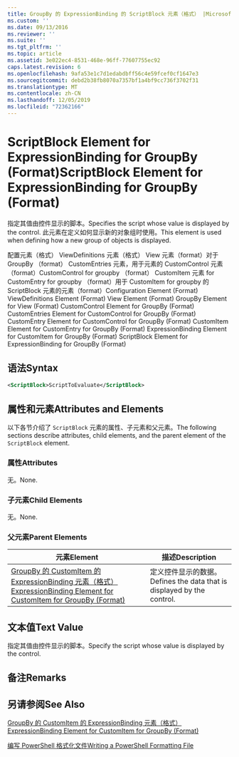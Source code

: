 ```yaml
---
title: GroupBy 的 ExpressionBinding 的 ScriptBlock 元素（格式） |Microsoft Docs
ms.custom: ''
ms.date: 09/13/2016
ms.reviewer: ''
ms.suite: ''
ms.tgt_pltfrm: ''
ms.topic: article
ms.assetid: 3e022ec4-8531-468e-96ff-77607755ec92
caps.latest.revision: 6
ms.openlocfilehash: 9afa53e1c7d1edabdbff56c4e59fcef0cf1647e3
ms.sourcegitcommit: debd2b38fb8070a7357bf1a4bf9cc736f3702f31
ms.translationtype: MT
ms.contentlocale: zh-CN
ms.lasthandoff: 12/05/2019
ms.locfileid: "72362166"
---
```

# <a name="scriptblock-element-for-expressionbinding-for-groupby-format"></a><span data-ttu-id="13573-102">ScriptBlock Element for ExpressionBinding for GroupBy (Format)</span><span class="sxs-lookup"><span data-stu-id="13573-102">ScriptBlock Element for ExpressionBinding for GroupBy (Format)</span></span>

<span data-ttu-id="13573-103">指定其值由控件显示的脚本。</span><span class="sxs-lookup"><span data-stu-id="13573-103">Specifies the script whose value is displayed by the control.</span></span> <span data-ttu-id="13573-104">此元素在定义如何显示新的对象组时使用。</span><span class="sxs-lookup"><span data-stu-id="13573-104">This element is used when defining how a new group of objects is displayed.</span></span>

<span data-ttu-id="13573-105">配置元素（格式） ViewDefinitions 元素（格式） View 元素（format）对于 GroupBy （format） CustomEntries 元素，用于元素的 CustomControl 元素（format）CustomControl for groupby （format） CustomItem 元素 for CustomEntry for groupby （format）用于 CustomItem for groupby 的 ScriptBlock 元素的元素（format）</span><span class="sxs-lookup"><span data-stu-id="13573-105">Configuration Element (Format) ViewDefinitions Element (Format) View Element (Format) GroupBy Element for View (Format) CustomControl Element for GroupBy (Format) CustomEntries Element for CustomControl for GroupBy (Format) CustomEntry Element for CustomControl for GroupBy (Format) CustomItem Element for CustomEntry for GroupBy (Format) ExpressionBinding Element for CustomItem for GroupBy (Format) ScriptBlock Element for ExpressionBinding for GroupBy (Format)</span></span>

## <a name="syntax"></a><span data-ttu-id="13573-106">语法</span><span class="sxs-lookup"><span data-stu-id="13573-106">Syntax</span></span>

```xml
<ScriptBlock>ScriptToEvaluate</ScriptBlock>
```

## <a name="attributes-and-elements"></a><span data-ttu-id="13573-107">属性和元素</span><span class="sxs-lookup"><span data-stu-id="13573-107">Attributes and Elements</span></span>

<span data-ttu-id="13573-108">以下各节介绍了 `ScriptBlock` 元素的属性、子元素和父元素。</span><span class="sxs-lookup"><span data-stu-id="13573-108">The following sections describe attributes, child elements, and the parent element of the `ScriptBlock` element.</span></span>

### <a name="attributes"></a><span data-ttu-id="13573-109">属性</span><span class="sxs-lookup"><span data-stu-id="13573-109">Attributes</span></span>

<span data-ttu-id="13573-110">无。</span><span class="sxs-lookup"><span data-stu-id="13573-110">None.</span></span>

### <a name="child-elements"></a><span data-ttu-id="13573-111">子元素</span><span class="sxs-lookup"><span data-stu-id="13573-111">Child Elements</span></span>

<span data-ttu-id="13573-112">无。</span><span class="sxs-lookup"><span data-stu-id="13573-112">None.</span></span>

### <a name="parent-elements"></a><span data-ttu-id="13573-113">父元素</span><span class="sxs-lookup"><span data-stu-id="13573-113">Parent Elements</span></span>

|<span data-ttu-id="13573-114">元素</span><span class="sxs-lookup"><span data-stu-id="13573-114">Element</span></span>|<span data-ttu-id="13573-115">描述</span><span class="sxs-lookup"><span data-stu-id="13573-115">Description</span></span>|
|-------------|-----------------|
|[<span data-ttu-id="13573-116">GroupBy 的 CustomItem 的 ExpressionBinding 元素（格式）</span><span class="sxs-lookup"><span data-stu-id="13573-116">ExpressionBinding Element for CustomItem for GroupBy (Format)</span></span>](./expressionbinding-element-for-customitem-for-groupby-format.md)|<span data-ttu-id="13573-117">定义控件显示的数据。</span><span class="sxs-lookup"><span data-stu-id="13573-117">Defines the data that is displayed by the control.</span></span>|

## <a name="text-value"></a><span data-ttu-id="13573-118">文本值</span><span class="sxs-lookup"><span data-stu-id="13573-118">Text Value</span></span>

<span data-ttu-id="13573-119">指定其值由控件显示的脚本。</span><span class="sxs-lookup"><span data-stu-id="13573-119">Specify the script whose value is displayed by the control.</span></span>

## <a name="remarks"></a><span data-ttu-id="13573-120">备注</span><span class="sxs-lookup"><span data-stu-id="13573-120">Remarks</span></span>

## <a name="see-also"></a><span data-ttu-id="13573-121">另请参阅</span><span class="sxs-lookup"><span data-stu-id="13573-121">See Also</span></span>

[<span data-ttu-id="13573-122">GroupBy 的 CustomItem 的 ExpressionBinding 元素（格式）</span><span class="sxs-lookup"><span data-stu-id="13573-122">ExpressionBinding Element for CustomItem for GroupBy (Format)</span></span>](./expressionbinding-element-for-customitem-for-groupby-format.md)

[<span data-ttu-id="13573-123">编写 PowerShell 格式化文件</span><span class="sxs-lookup"><span data-stu-id="13573-123">Writing a PowerShell Formatting File</span></span>](./writing-a-powershell-formatting-file.md)
